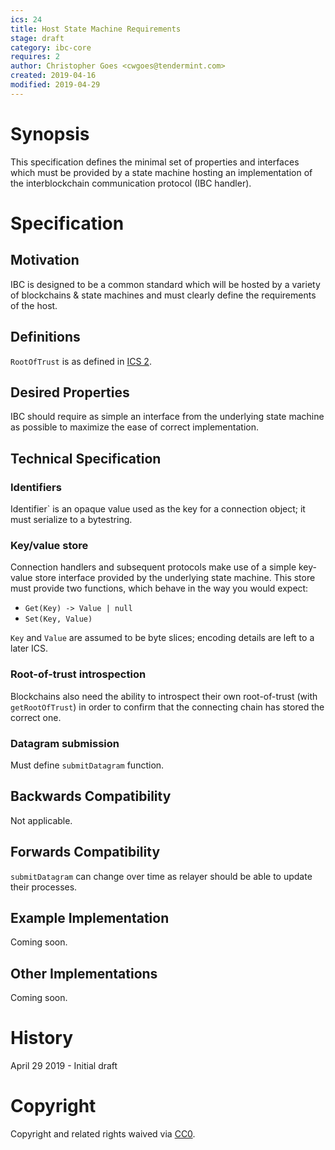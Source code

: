 ```yaml
---
ics: 24
title: Host State Machine Requirements
stage: draft
category: ibc-core
requires: 2
author: Christopher Goes <cwgoes@tendermint.com>
created: 2019-04-16
modified: 2019-04-29
---
```


# Synopsis

This specification defines the minimal set of properties and interfaces which must be provided by a state machine hosting an implementation of the interblockchain communication protocol (IBC handler).

# Specification

## Motivation

IBC is designed to be a common standard which will be hosted by a variety of blockchains & state machines and must clearly define the requirements of the host.

## Definitions

`RootOfTrust` is as defined in [ICS 2](../ics-2-consensus-requirements).

## Desired Properties

IBC should require as simple an interface from the underlying state machine as possible to maximize the ease of correct implementation.

## Technical Specification

### Identifiers

Identifier` is an opaque value used as the key for a connection object; it must serialize to a bytestring.

### Key/value store

Connection handlers and subsequent protocols make use of a simple key-value store interface provided by the underlying state machine. This store must provide two functions, which behave in the way you would expect:
- `Get(Key) -> Value | null`
- `Set(Key, Value)`

`Key` and `Value` are assumed to be byte slices; encoding details are left to a later ICS.

### Root-of-trust introspection

Blockchains also need the ability to introspect their own root-of-trust (with `getRootOfTrust`) in order to confirm that the connecting chain has stored the correct one.

### Datagram submission

Must define `submitDatagram` function.

## Backwards Compatibility

Not applicable.

## Forwards Compatibility

`submitDatagram` can change over time as relayer should be able to update their processes.

## Example Implementation

Coming soon.

## Other Implementations

Coming soon.

# History

April 29 2019 - Initial draft

# Copyright

Copyright and related rights waived via [CC0](https://creativecommons.org/publicdomain/zero/1.0/).
